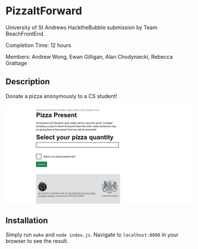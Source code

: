 # PizzaItForward

University of St Andrews HacktheBubble submission by Team BeachFrontEnd.

Completion Time: 12 hours

Members: Andrew Wong, Ewan Gilligan, Alan Chodyniecki, Rebecca Grattage

## Description 

Donate a pizza anonymously to a CS student!

![Screenshot](./screenshot.png)

## Installation 

Simply run ``make`` and ``node index.js``. Navigate to ``localhost:8000`` in your browser to see the result. 
